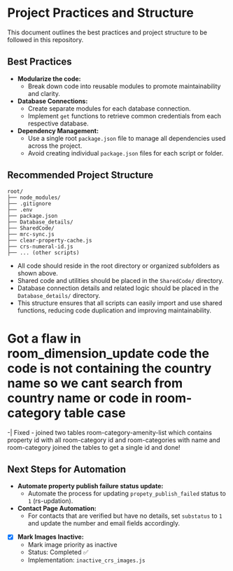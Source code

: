 # Project Practices and Structure

This document outlines the best practices and project structure to be followed in this repository.

## Best Practices

- **Modularize the code:**
  - Break down code into reusable modules to promote maintainability and clarity.
- **Database Connections:**
  - Create separate modules for each database connection.
  - Implement `get` functions to retrieve common credentials from each respective database.
- **Dependency Management:**
  - Use a single root `package.json` file to manage all dependencies used across the project.
  - Avoid creating individual `package.json` files for each script or folder.

## Recommended Project Structure

```
root/
├── node_modules/
├── .gitignore
├── .env
├── package.json
├── Database_details/
├── SharedCode/
├── mrc-sync.js
├── clear-property-cache.js
├── crs-numeral-id.js
├── ... (other scripts)
```

- All code should reside in the root directory or organized subfolders as shown above.
- Shared code and utilities should be placed in the `SharedCode/` directory.
- Database connection details and related logic should be placed in the `Database_details/` directory.
- This structure ensures that all scripts can easily import and use shared functions, reducing code duplication and improving maintainability.

# Got a flaw in room_dimension_update code the code is not containing the country name so we cant search from country name or code in room-category table case  
-| Fixed - joined two tables room-category-amenity-list which contains property id with all room-category id and room-categories with name and room-category joined the tables to get a single id and done!

## Next Steps for Automation

- **Automate property publish failure status update:**
  - Automate the process for updating `propety_publish_failed` status to `1` (rs-updation).
- **Contact Page Automation:**
  - For contacts that are verified but have no details, set `substatus` to `1` and update the number and email fields accordingly.

- [x] **Mark Images Inactive:**
  - Mark image priority as inactive
  - Status: Completed ✅
  - Implementation: `inactive_crs_images.js`


